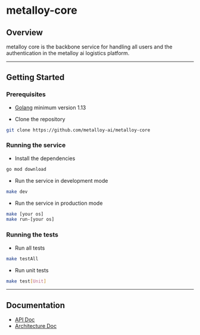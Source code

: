 # metalloy-core

## Overview

metalloy core is the backbone service for handling all users and the authentication in the metalloy ai logistics platform.

---

## Getting Started

### Prerequisites

- [Golang](https://golang.org/doc/install) minimum version 1.13

- Clone the repository

```bash
git clone https://github.com/metalloy-ai/metalloy-core
```

### Running the service

- Install the dependencies

```bash
go mod download
```

- Run the service in development mode

```bash
make dev
```

- Run the service in production mode

```bash
make [your os]
make run-[your os]
```

### Running the tests

- Run all tests

```bash
make testAll
```

- Run unit tests

```bash
make test[Unit]
```

---

## Documentation

- [API Doc](./docs/api-endpoints.md)
- [Architecture Doc](./docs/architecture.md)
